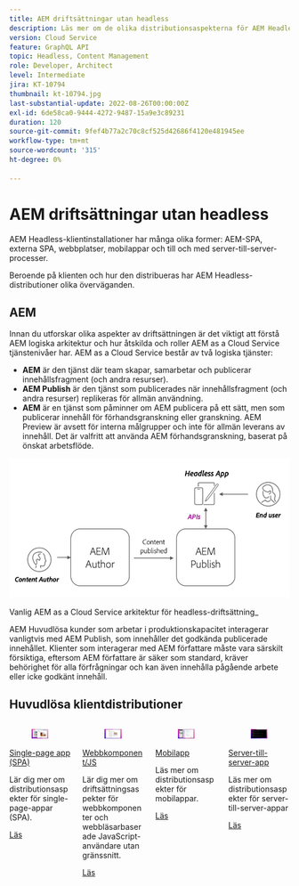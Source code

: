 ```yaml
---
title: AEM driftsättningar utan headless
description: Läs mer om de olika distributionsaspekterna för AEM Headless-appar.
version: Cloud Service
feature: GraphQL API
topic: Headless, Content Management
role: Developer, Architect
level: Intermediate
jira: KT-10794
thumbnail: kt-10794.jpg
last-substantial-update: 2022-08-26T00:00:00Z
exl-id: 6de58ca0-9444-4272-9487-15a9e3c89231
duration: 120
source-git-commit: 9fef4b77a2c70c8cf525d42686f4120e481945ee
workflow-type: tm+mt
source-wordcount: '315'
ht-degree: 0%

---
```


# AEM driftsättningar utan headless

AEM Headless-klientinstallationer har många olika former: AEM-SPA, externa SPA, webbplatser, mobilappar och till och med server-till-server-processer.

Beroende på klienten och hur den distribueras har AEM Headless-distributioner olika överväganden.

## AEM

Innan du utforskar olika aspekter av driftsättningen är det viktigt att förstå AEM logiska arkitektur och hur åtskilda och roller AEM as a Cloud Service tjänstenivåer har. AEM as a Cloud Service består av två logiska tjänster:

+ __AEM__ är den tjänst där team skapar, samarbetar och publicerar innehållsfragment (och andra resurser).
+ __AEM Publish__ är den tjänst som publicerades när innehållsfragment (och andra resurser) replikeras för allmän användning.
+ __AEM__ är en tjänst som påminner om AEM publicera på ett sätt, men som publicerar innehåll för förhandsgranskning eller granskning. AEM Preview är avsett för interna målgrupper och inte för allmän leverans av innehåll. Det är valfritt att använda AEM förhandsgranskning, baserat på önskat arbetsflöde.

![AEM](./assets/overview/aem-service-architecture.png)

Vanlig AEM as a Cloud Service arkitektur för headless-driftsättning_

AEM Huvudlösa kunder som arbetar i produktionskapacitet interagerar vanligtvis med AEM Publish, som innehåller det godkända publicerade innehållet. Klienter som interagerar med AEM författare måste vara särskilt försiktiga, eftersom AEM författare är säker som standard, kräver behörighet för alla förfrågningar och kan även innehålla pågående arbete eller icke godkänt innehåll.

## Huvudlösa klientdistributioner

<div class="columns is-multiline">
    <!-- Single-page App (SPA) -->
    <div class="column is-half-tablet is-half-desktop is-one-third-widescreen" aria-label="Single-page App (SPA)" tabindex="0">
       <div class="card">
           <div class="card-image">
               <figure class="image is-16by9">
                   <a href="./spa.md" title="Single-page App (SPA)" tabindex="-1">
                       <img class="is-bordered-r-small" src="./assets/spa/spa-card.png" alt="Single-page apps (SPA)">
                   </a>
               </figure>
           </div>
           <div class="card-content is-padded-small">
               <div class="content">
                   <p class="headline is-size-6 has-text-weight-bold"><a href="./spa.md" title="Single-page App (SPA)">Single-page app (SPA)</a></p>
                   <p class="is-size-6">Lär dig mer om distributionsaspekter för single-page-appar (SPA).</p>
                   <a href="./spa.md" class="spectrum-Button spectrum-Button--outline spectrum-Button--primary spectrum-Button--sizeM">
                       <span class="spectrum-Button-label has-no-wrap has-text-weight-bold">Läs</span>
                   </a>
               </div>
           </div>
       </div>
    </div>
<!-- Web component/JS -->
<div class="column is-half-tablet is-half-desktop is-one-third-widescreen" aria-label="Web component/JS" tabindex="0">
   <div class="card">
       <div class="card-image">
           <figure class="image is-16by9">
               <a href="./web-component.md" title="Webbkomponent/JS" tabindex="-1">
                   <img class="is-bordered-r-small" src="./assets/web-component/web-component-card.png" alt="Webbkomponent/JS">
               </a>
           </figure>
       </div>
       <div class="card-content is-padded-small">
           <div class="content">
               <p class="headline is-size-6 has-text-weight-bold"><a href="./web-component.md" title="Webbkomponent/JS">Webbkomponent/JS</a></p>
               <p class="is-size-6">Lär dig mer om driftsättningsaspekter för webbkomponenter och webbläsarbaserade JavaScript-användare utan gränssnitt.</p>
               <a href="./web-component.md" class="spectrum-Button spectrum-Button--outline spectrum-Button--primary spectrum-Button--sizeM">
                   <span class="spectrum-Button-label has-no-wrap has-text-weight-bold">Läs</span>
               </a>
           </div>
       </div>
   </div>
</div>
<!-- Mobile apps -->
<div class="column is-half-tablet is-half-desktop is-one-third-widescreen" aria-label="Mobile apps" tabindex="0">
   <div class="card">
       <div class="card-image">
           <figure class="image is-16by9">
               <a href="./mobile.md" title="Mobilappar" tabindex="-1">
                   <img class="is-bordered-r-small" src="./assets/mobile/mobile-card.png" alt="Mobilappar">
               </a>
           </figure>
       </div>
       <div class="card-content is-padded-small">
           <div class="content">
               <p class="headline is-size-6 has-text-weight-bold"><a href="./mobile.md" title="Mobilappar">Mobilapp</a></p>
               <p class="is-size-6">Läs mer om distributionsaspekter för mobilappar.</p>
               <a href="./mobile.md" class="spectrum-Button spectrum-Button--outline spectrum-Button--primary spectrum-Button--sizeM">
                   <span class="spectrum-Button-label has-no-wrap has-text-weight-bold">Läs</span>
               </a>
           </div>
       </div>
   </div>
</div>
<!-- Server-to-server apps -->
<div class="column is-half-tablet is-half-desktop is-one-third-widescreen" aria-label="Server-to-server apps" tabindex="0">
   <div class="card">
       <div class="card-image">
           <figure class="image is-16by9">
               <a href="./server-to-server.md" title="Server-till-server-appar" tabindex="-1">
                   <img class="is-bordered-r-small" src="./assets/server-to-server/server-to-server-card.png" alt="Server-till-server-appar">
               </a>
           </figure>
       </div>
       <div class="card-content is-padded-small">
           <div class="content">
               <p class="headline is-size-6 has-text-weight-bold"><a href="./server-to-server.md" title="Server-till-server-appar">Server-till-server-app</a></p>
               <p class="is-size-6">Läs mer om distributionsaspekter för server-till-server-appar</p>
               <a href="./server-to-server.md" class="spectrum-Button spectrum-Button--outline spectrum-Button--primary spectrum-Button--sizeM">
                   <span class="spectrum-Button-label has-no-wrap has-text-weight-bold">Läs</span>
               </a>
           </div>
       </div>
   </div>
</div>
</div>

